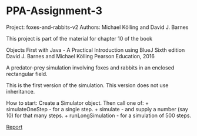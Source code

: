 # PPA-Assignment-3
Project: foxes-and-rabbits-v2
Authors: Michael Kölling and David J. Barnes

This project is part of the material for chapter 10 of the book

   Objects First with Java - A Practical Introduction using BlueJ
   Sixth edition
   David J. Barnes and Michael Kölling
   Pearson Education, 2016

A predator-prey simulation involving foxes and rabbits in
an enclosed rectangular field.

This is the first version of the simulation. This version
does not use inheritance.

How to start:
    Create a Simulator object.
    Then call one of:
        + simulateOneStep - for a single step.
        + simulate - and supply a number (say 10) for that many steps.
        + runLongSimulation - for a simulation of 500 steps.
     
[Report](https://emckclac-my.sharepoint.com/:w:/g/personal/k1761218_kcl_ac_uk/EffO01qJB1lCtDmn3WjGgRgBpPfu1zLXtoKXM_Aut5pUwg?e=JnlpBH)
